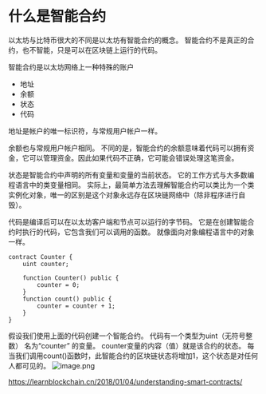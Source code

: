 # 什么是智能合约
以太坊与比特币很大的不同是以太坊有智能合约的概念。
智能合约不是真正的合约，也不智能，只是可以在区块链上运行的代码。

智能合约是以太坊网络上一种特殊的账户
* 地址
* 余额
* 状态
* 代码

地址是帐户的唯一标识符，与常规用户帐户一样。

余额也与常规用户帐户相同。 不同的是，智能合约的余额意味着代码可以拥有资金，它可以管理资金。因此如果代码不正确，它可能会错误处理这笔资金。

状态是智能合约中声明的所有变量和变量的当前状态。 它的工作方式与大多数编程语言中的类变量相同。 实际上，最简单方法去理解智能合约可以类比为一个类实例化对象，唯一的区别是这个对象永远存在区块链网络中（除非程序进行自毁）。

代码是编译后可以在以太坊客户端和节点可以运行的字节码。 它是在创建智能合约时执行的代码，它包含我们可以调用的函数。 就像面向对象编程语言中的对象一样。

```
contract Counter {
    uint counter;

    function Counter() public {
        counter = 0;
    }
    function count() public {
        counter = counter + 1;
    }
}
```
假设我们使用上面的代码创建一个智能合约。 代码有一个类型为uint（无符号整数） 名为“counter” 的变量。 counter变量的内容（值）就是该合约的状态。 每当我们调用count()函数时，此智能合约的区块链状态将增加1，这个状态是对任何人都可见的。
![image.png](https://github.com/oh-huohou/huohou.blog/blob/main/image/智能合约-1.png)

https://learnblockchain.cn/2018/01/04/understanding-smart-contracts/